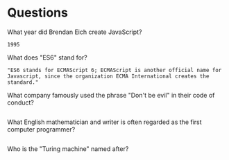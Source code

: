 # Questions

What year did Brendan Eich create JavaScript?

```
1995

```

What does "ES6" stand for?

```
"ES6 stands for ECMAScript 6; ECMAScript is another official name for Javascript, since the organization ECMA International creates the standard."

```

What company famously used the phrase "Don't be evil" in their code of conduct?

```

```

What English mathematician and writer is often regarded as the first computer programmer?

```

```

Who is the "Turing machine" named after?

```

```
